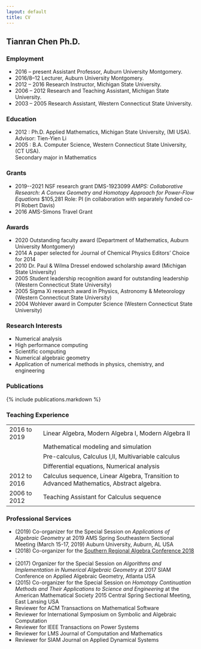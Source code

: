 ```yaml
---
layout: default
title: CV
---
```


## Tianran Chen Ph.D.

### Employment

- 2016 – present Assistant Professor, Auburn University Montgomery.
- 2016/8–12 Lecturer, Auburn University Montgomery.
- 2012 – 2016 Research Instructor, Michigan State University.
- 2006 – 2012 Research and Teaching Assistant, Michigan State University.
- 2003 – 2005 Research Assistant, Western Connecticut State University.

### Education

- 2012 : Ph.D. Applied Mathematics, Michigan State University, (MI USA).  
  Advisor: Tien-Yien Li
- 2005 : B.A. Computer Science, Western Connecticut State University, (CT USA).  
  Secondary major in Mathematics

### Grants

- 2019--2021 NSF research grant DMS-1923099 
  _AMPS: Collaborative Research: A Convex Geometry and Homotopy Approach for Power-Flow Equations_
  \$105,281 Role: PI (in collaboration with separately funded co-PI Robert Davis)
- 2016 AMS-Simons Travel Grant

### Awards

- 2020 Outstanding faculty award
  (Department of Mathematics, Auburn University Montgomery)
- 2014 A paper selected for Journal of Chemical Physics Editors’ Choice for 2014
- 2010 Dr. Paul & Wilma Dressel endowed scholarship award
  (Michigan State University)
- 2005 Student leadership recognition award for outstanding leadership
  (Western Connecticut State University)
- 2005 Sigma Xi research award in Physics, Astronomy & Meteorology
  (Western Connecticut State University)
- 2004 Wohlever award in Computer Science
  (Western Connecticut State University)

### Research Interests

- Numerical analysis
- High performance computing
- Scientific computing
- Numerical algebraic geometry
- Application of numerical methods in physics, chemistry, and engineering

### Publications

{% include publications.markdown %}

### Teaching Experience

|              |                                              |
|--------------|----------------------------------------------|
| 2016 to 2019 | Linear Algebra, Modern Algebra I, Modern Algebra II |
|              | Mathematical modeling and simulation |
|              | Pre-calculus, Calculus I,II, Multivariable calculus |
|              | Differential equations, Numerical analysis |
| 2012 to 2016 | Calculus sequence, Linear Algebra, Transition to Advanced Mathematics, Abstract algebra. |
| 2006 to 2012 | Teaching Assistant for Calculus sequence |

### Professional Services
- (2019) Co-organizer for the Special Session on 
  _Applications of Algebraic Geometry_
  at 2019 AMS Spring Southeastern Sectional Meeting
  (March 15-17, 2019) 
  Auburn University, Auburn, AL USA  
- (2018) Co-organizer for the
  [Southern Regional Algebra Conference 2018 ](http://www.srac2018.org/).
- (2017) Organizer for the Special Session on
  _Algorithms and Implementation in Numerical Algebraic Geometry_
  at 2017 SIAM Conference on Applied Algebraic Geometry, Atlanta USA
- (2015) Co-organizer for the Special Session on
  _Homotopy Continuation Methods and Their Applications to Science and Engineering_
  at the American Mathematical Society 2015 Central Spring Sectional Meeting,
  East Lansing USA
- Reviewer for ACM Transactions on Mathematical Software
- Reviewer for International Symposium on Symbolic and Algebraic Computation
- Reviewer for IEEE Transactions on Power Systems
- Reviewer for LMS Journal of Computation and Mathematics
- Reviewer for SIAM Journal on Applied Dynamical Systems
